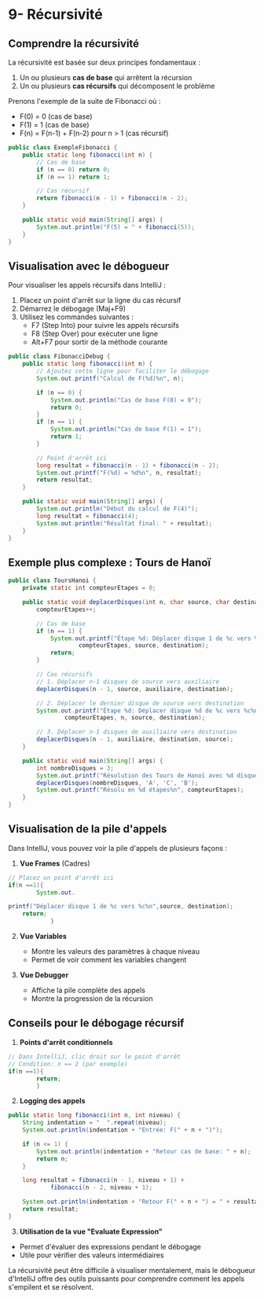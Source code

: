 # 9- Récursivité

## Comprendre la récursivité

La récursivité est basée sur deux principes fondamentaux :

1. Un ou plusieurs **cas de base** qui arrêtent la récursion
2. Un ou plusieurs **cas récursifs** qui décomposent le problème

Prenons l'exemple de la suite de Fibonacci où :

- F(0) = 0 (cas de base)
- F(1) = 1 (cas de base)
- F(n) = F(n-1) + F(n-2) pour n > 1 (cas récursif)

```java
public class ExempleFibonacci {
    public static long fibonacci(int n) {
        // Cas de base
        if (n == 0) return 0;
        if (n == 1) return 1;

        // Cas récursif
        return fibonacci(n - 1) + fibonacci(n - 2);
    }

    public static void main(String[] args) {
        System.out.println("F(5) = " + fibonacci(5));
    }
}
```

## Visualisation avec le débogueur

Pour visualiser les appels récursifs dans IntelliJ :

1. Placez un point d'arrêt sur la ligne du cas récursif
2. Démarrez le débogage (Maj+F9)
3. Utilisez les commandes suivantes :
    - F7 (Step Into) pour suivre les appels récursifs
    - F8 (Step Over) pour exécuter une ligne
    - Alt+F7 pour sortir de la méthode courante

```java
public class FibonacciDebug {
    public static long fibonacci(int n) {
        // Ajoutez cette ligne pour faciliter le débogage
        System.out.printf("Calcul de F(%d)%n", n);

        if (n == 0) {
            System.out.println("Cas de base F(0) = 0");
            return 0;
        }
        if (n == 1) {
            System.out.println("Cas de base F(1) = 1");
            return 1;
        }

        // Point d'arrêt ici
        long resultat = fibonacci(n - 1) + fibonacci(n - 2);
        System.out.printf("F(%d) = %d%n", n, resultat);
        return resultat;
    }

    public static void main(String[] args) {
        System.out.println("Début du calcul de F(4)");
        long resultat = fibonacci(4);
        System.out.println("Résultat final: " + resultat);
    }
}
```

## Exemple plus complexe : Tours de Hanoï

```java
public class ToursHanoi {
    private static int compteurEtapes = 0;

    public static void deplacerDisques(int n, char source, char destination, char auxiliaire) {
        compteurEtapes++;

        // Cas de base
        if (n == 1) {
            System.out.printf("Étape %d: Déplacer disque 1 de %c vers %c%n",
                    compteurEtapes, source, destination);
            return;
        }

        // Cas récursifs
        // 1. Déplacer n-1 disques de source vers auxiliaire
        deplacerDisques(n - 1, source, auxiliaire, destination);

        // 2. Déplacer le dernier disque de source vers destination
        System.out.printf("Étape %d: Déplacer disque %d de %c vers %c%n",
                compteurEtapes, n, source, destination);

        // 3. Déplacer n-1 disques de auxiliaire vers destination
        deplacerDisques(n - 1, auxiliaire, destination, source);
    }

    public static void main(String[] args) {
        int nombreDisques = 3;
        System.out.printf("Résolution des Tours de Hanoï avec %d disques:%n", nombreDisques);
        deplacerDisques(nombreDisques, 'A', 'C', 'B');
        System.out.printf("Résolu en %d étapes%n", compteurEtapes);
    }
}
```

## Visualisation de la pile d'appels

Dans IntelliJ, vous pouvez voir la pile d'appels de plusieurs façons :

1. **Vue Frames** (Cadres)

```java
// Placez un point d'arrêt ici
if(n ==1){
        System.out.

printf("Déplacer disque 1 de %c vers %c%n",source, destination);
    return;
            }
```

2. **Vue Variables**
    - Montre les valeurs des paramètres à chaque niveau
    - Permet de voir comment les variables changent

3. **Vue Debugger**
    - Affiche la pile complète des appels
    - Montre la progression de la récursion

## Conseils pour le débogage récursif

1. **Points d'arrêt conditionnels**

```java
// Dans IntelliJ, clic droit sur le point d'arrêt
// Condition: n == 2 (par exemple)
if(n ==1){
        return;
        }
```

2. **Logging des appels**

```java
public static long fibonacci(int n, int niveau) {
    String indentation = "  ".repeat(niveau);
    System.out.println(indentation + "Entrée: F(" + n + ")");

    if (n <= 1) {
        System.out.println(indentation + "Retour cas de base: " + n);
        return n;
    }

    long resultat = fibonacci(n - 1, niveau + 1) +
            fibonacci(n - 2, niveau + 1);

    System.out.println(indentation + "Retour F(" + n + ") = " + resultat);
    return resultat;
}
```

3. **Utilisation de la vue "Evaluate Expression"**

- Permet d'évaluer des expressions pendant le débogage
- Utile pour vérifier des valeurs intermédiaires

La récursivité peut être difficile à visualiser mentalement, mais le débogueur d'IntelliJ offre des outils puissants
pour comprendre comment les appels s'empilent et se résolvent.